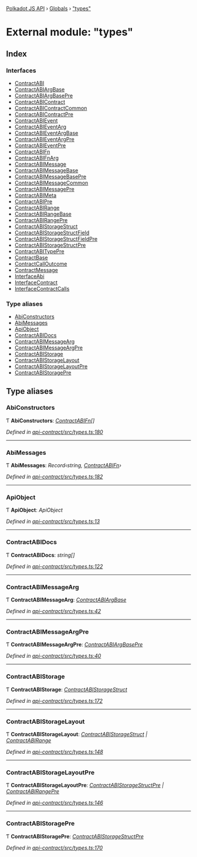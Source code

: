 [Polkadot JS API](../README.md) › [Globals](../globals.md) › ["types"](_types_.md)

# External module: "types"

## Index

### Interfaces

* [ContractABI](../interfaces/_types_.contractabi.md)
* [ContractABIArgBase](../interfaces/_types_.contractabiargbase.md)
* [ContractABIArgBasePre](../interfaces/_types_.contractabiargbasepre.md)
* [ContractABIContract](../interfaces/_types_.contractabicontract.md)
* [ContractABIContractCommon](../interfaces/_types_.contractabicontractcommon.md)
* [ContractABIContractPre](../interfaces/_types_.contractabicontractpre.md)
* [ContractABIEvent](../interfaces/_types_.contractabievent.md)
* [ContractABIEventArg](../interfaces/_types_.contractabieventarg.md)
* [ContractABIEventArgBase](../interfaces/_types_.contractabieventargbase.md)
* [ContractABIEventArgPre](../interfaces/_types_.contractabieventargpre.md)
* [ContractABIEventPre](../interfaces/_types_.contractabieventpre.md)
* [ContractABIFn](../interfaces/_types_.contractabifn.md)
* [ContractABIFnArg](../interfaces/_types_.contractabifnarg.md)
* [ContractABIMessage](../interfaces/_types_.contractabimessage.md)
* [ContractABIMessageBase](../interfaces/_types_.contractabimessagebase.md)
* [ContractABIMessageBasePre](../interfaces/_types_.contractabimessagebasepre.md)
* [ContractABIMessageCommon](../interfaces/_types_.contractabimessagecommon.md)
* [ContractABIMessagePre](../interfaces/_types_.contractabimessagepre.md)
* [ContractABIMeta](../interfaces/_types_.contractabimeta.md)
* [ContractABIPre](../interfaces/_types_.contractabipre.md)
* [ContractABIRange](../interfaces/_types_.contractabirange.md)
* [ContractABIRangeBase](../interfaces/_types_.contractabirangebase.md)
* [ContractABIRangePre](../interfaces/_types_.contractabirangepre.md)
* [ContractABIStorageStruct](../interfaces/_types_.contractabistoragestruct.md)
* [ContractABIStorageStructField](../interfaces/_types_.contractabistoragestructfield.md)
* [ContractABIStorageStructFieldPre](../interfaces/_types_.contractabistoragestructfieldpre.md)
* [ContractABIStorageStructPre](../interfaces/_types_.contractabistoragestructpre.md)
* [ContractABITypePre](../interfaces/_types_.contractabitypepre.md)
* [ContractBase](../interfaces/_types_.contractbase.md)
* [ContractCallOutcome](../interfaces/_types_.contractcalloutcome.md)
* [ContractMessage](../interfaces/_types_.contractmessage.md)
* [InterfaceAbi](../interfaces/_types_.interfaceabi.md)
* [InterfaceContract](../interfaces/_types_.interfacecontract.md)
* [InterfaceContractCalls](../interfaces/_types_.interfacecontractcalls.md)

### Type aliases

* [AbiConstructors](_types_.md#abiconstructors)
* [AbiMessages](_types_.md#abimessages)
* [ApiObject](_types_.md#apiobject)
* [ContractABIDocs](_types_.md#contractabidocs)
* [ContractABIMessageArg](_types_.md#contractabimessagearg)
* [ContractABIMessageArgPre](_types_.md#contractabimessageargpre)
* [ContractABIStorage](_types_.md#contractabistorage)
* [ContractABIStorageLayout](_types_.md#contractabistoragelayout)
* [ContractABIStorageLayoutPre](_types_.md#contractabistoragelayoutpre)
* [ContractABIStoragePre](_types_.md#contractabistoragepre)

## Type aliases

###  AbiConstructors

Ƭ **AbiConstructors**: *[ContractABIFn](../interfaces/_types_.contractabifn.md)[]*

*Defined in [api-contract/src/types.ts:180](https://github.com/polkadot-js/api/blob/4cb8462d50/packages/api-contract/src/types.ts#L180)*

___

###  AbiMessages

Ƭ **AbiMessages**: *Record‹string, [ContractABIFn](../interfaces/_types_.contractabifn.md)›*

*Defined in [api-contract/src/types.ts:182](https://github.com/polkadot-js/api/blob/4cb8462d50/packages/api-contract/src/types.ts#L182)*

___

###  ApiObject

Ƭ **ApiObject**: *ApiObject<ApiType>*

*Defined in [api-contract/src/types.ts:13](https://github.com/polkadot-js/api/blob/4cb8462d50/packages/api-contract/src/types.ts#L13)*

___

###  ContractABIDocs

Ƭ **ContractABIDocs**: *string[]*

*Defined in [api-contract/src/types.ts:122](https://github.com/polkadot-js/api/blob/4cb8462d50/packages/api-contract/src/types.ts#L122)*

___

###  ContractABIMessageArg

Ƭ **ContractABIMessageArg**: *[ContractABIArgBase](../interfaces/_types_.contractabiargbase.md)*

*Defined in [api-contract/src/types.ts:42](https://github.com/polkadot-js/api/blob/4cb8462d50/packages/api-contract/src/types.ts#L42)*

___

###  ContractABIMessageArgPre

Ƭ **ContractABIMessageArgPre**: *[ContractABIArgBasePre](../interfaces/_types_.contractabiargbasepre.md)*

*Defined in [api-contract/src/types.ts:40](https://github.com/polkadot-js/api/blob/4cb8462d50/packages/api-contract/src/types.ts#L40)*

___

###  ContractABIStorage

Ƭ **ContractABIStorage**: *[ContractABIStorageStruct](../interfaces/_types_.contractabistoragestruct.md)*

*Defined in [api-contract/src/types.ts:172](https://github.com/polkadot-js/api/blob/4cb8462d50/packages/api-contract/src/types.ts#L172)*

___

###  ContractABIStorageLayout

Ƭ **ContractABIStorageLayout**: *[ContractABIStorageStruct](../interfaces/_types_.contractabistoragestruct.md) | [ContractABIRange](../interfaces/_types_.contractabirange.md)*

*Defined in [api-contract/src/types.ts:148](https://github.com/polkadot-js/api/blob/4cb8462d50/packages/api-contract/src/types.ts#L148)*

___

###  ContractABIStorageLayoutPre

Ƭ **ContractABIStorageLayoutPre**: *[ContractABIStorageStructPre](../interfaces/_types_.contractabistoragestructpre.md) | [ContractABIRangePre](../interfaces/_types_.contractabirangepre.md)*

*Defined in [api-contract/src/types.ts:146](https://github.com/polkadot-js/api/blob/4cb8462d50/packages/api-contract/src/types.ts#L146)*

___

###  ContractABIStoragePre

Ƭ **ContractABIStoragePre**: *[ContractABIStorageStructPre](../interfaces/_types_.contractabistoragestructpre.md)*

*Defined in [api-contract/src/types.ts:170](https://github.com/polkadot-js/api/blob/4cb8462d50/packages/api-contract/src/types.ts#L170)*
